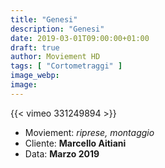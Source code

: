 ```yaml
---
title: "Genesi"
description: "Genesi"
date: 2019-03-01T09:00:00+01:00
draft: true
author: Moviement HD
tags: [ "Cortometraggi" ]
image_webp:
image:
---
```


{{< vimeo 331249894 >}}
<br>

- Moviement: *riprese, montaggio*
- Cliente: **Marcello Aitiani**
- Data: **Marzo 2019**
